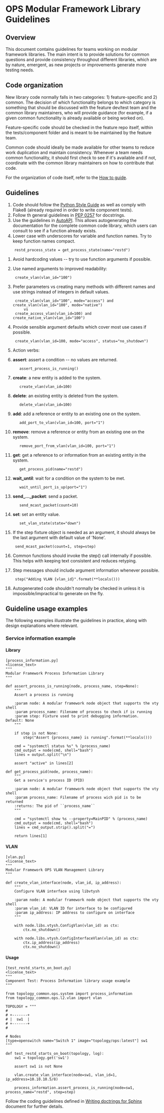 # OPS Modular Framework Library Guidelines

## Overview
This document contains guidelines for teams working on modular framework libraries. The main intent
is to provide solutions for common questions and provide consistency throughout different libraries,
which are by nature, emergent, as new projects or improvements generate more testing needs.

## Code organization
New library code normally falls in two categories: 1) feature-specific and 2) common. The decision
of which functionality belongs to which category is something that should be discussed with the
feature dev/test team and the common library maintainers, who will provide guidance (for example,
if a given common functionality is already available or being worked on).

Feature-specific code should be checked in the feature repo itself, within the tests/component
folder and is meant to be maintained by the feature team.

Common code should ideally be made available for other teams to reduce work duplication and maintain consistency. Whenever a team needs common functionality, it should first check to see if it's
available and if not, coordinate with the common library maintainers on how to contribute that code.

For the organization of code itself, refer to the [How to guide](how_to_guide.md).

## Guidelines
1. Code should follow the [Python Style Guide](https://www.python.org/dev/peps/pep-0008/) as well as
comply with Flake8 (already required in order to write component tests).
  1. Follow th general guidelines in [PEP 0257](https://www.python.org/dev/peps/pep-0257/) for
  docstrings.
  1. Use the guidelines in [AutoAPI](http://autoapi.readthedocs.io/en/latest/#documenting-the-code).
  This allows autogenerating the documentation for the complete common code library, which users can
  consult to see if a function already exists.
1. Lower case with underscores for variable and function names. Try to keep function names compact.
```
    restd_process_state = get_process_state(name="restd")
```
1. Avoid hardcoding values -- try to use function arguments if possible.
1. Use named arguments to improved readability:

        create_vlan(vlan_id="100")

1. Prefer parameters vs creating many methods with different names and use strings instead of
integers in default values.

        create_vlan(vlan_id="100", mode="access") and create_vlan(vlan_id="100", mode="native")
            vs
        create_access_vlan(vlan_id=100) and create_native_vlan(vlan_id="100")

1. Provide sensible argument defaults which cover most use cases if possible.

        create_vlan(vlan_id=100, mode="access", status="no_shutdown")

1. Action verbs:
  1. **assert**: assert a condition -- no values are returned.

            assert_process_is_running()

  1. **create**: a new entity is added to the system.

            create_vlan(vlan_id=100)

  1. **delete**: an existing entity is deleted from the system.

            delete_vlan(vlan_id=100)

  1. **add**: add a reference or entity to an existing one on the system.

            add_port_to_vlan(vlan_id=100, port="1")

  1. **remove**: remove a reference or entity from an existing one on the system.

            remove_port_from_vlan(vlan_id=100, port="1")

  1. **get**: get a reference to or information from an existing entity in the system.

            get_process_pid(name="restd")

  1. **wait_until**: wait for a condition on the system to be met.

            wait_until_port_is_up(port="1")

  1. **send_..._packet**: send a packet.

            send_mcast_packet(count=10)

  1. **set**: set an entity value.

            set_vlan_state(state="down")

1. If the step fixture object is needed as an argument, it should always be the last argument with
default value of 'None'.

        send_mcast_packet(count=1, step=step)

1. Common functions should invoke the step() call internally if possible. This helps with keeping
text consistent and reduces retyping.
1. Step messages should include argument information whenever possible.

        step("Adding VLAN {vlan_id}".format(**locals()))

1. Autogenerated code shouldn't normally be checked in unless it is impossible/impractical to
generate on the fly.

## Guideline usage examples
The following examples illustrate the guidelines in practice, along with design explanations where
relevant.
### Service information example
#### Library
    [process_information.py]
    <license_text>
    """
    Modular Framework Process Information Library
    """

    def assert_process_is_running(node, process_name, step=None):
        """
        Assert a process is running

        :param node: A modular framework node object that supports the vty shell
        :param process_name: Filename of process to check if is running
        :param step: Fixture used to print debugging information.  Default: None
        """

        if step is not None:
            step("Assert {process_name} is running".format(**locals()))

        cmd = "systemctl status %s" % (process_name)
        cmd_output = node(cmd, shell="bash")
        lines = output.split("\n")

        assert "active" in lines[2]

    def get_process_pid(node, process_name):
        """
        Get a service's process ID (PID)

        :param node: A modular framework node object that supports the vty shell
        :param process_name: Filename of process wich pid is to be returned
        :returns: The pid of ``process_name``
        """

        cmd = "systemctl show %s --property=MainPID" % (process_name)
        cmd_output = node(cmd, shell="bash")
        lines = cmd_output.strip().split("=")

        return lines[1]

#### VLAN
    [vlan.py]
    <license_text>
    """
    Modular Framework OPS VLAN Management Library
    """

    def create_vlan_interface(node, vlan_id, ip_address):
        """
        Configure VLAN interface using libvtysh

        :param node: A modular framework node object that supports the vty shell
        :param vlan_id: VLAN ID for interface to be configured
        :param ip_address: IP address to configure on interface
        """

        with node.libs.vtysh.ConfigVlan(vlan_id) as ctx:
            ctx.no_shutdown()

        with node.libs.vtysh.ConfigInterfaceVlan(vlan_id) as ctx:
            ctx.ip_address(ip_address)
            ctx.no_shutdown()

#### Usage
    [test_restd_starts_on_boot.py]
    <license_text>
    """
    Component Test: Process Information library usage example
    """

    from topology_common.ops.system import process_information
    from topology_common.ops.l2.vlan import vlan

    TOPOLOGY = """
    #
    # +-------+
    # |  sw1  |
    # +-------+
    #

    # Nodes
    [type=openswitch name="Switch 1" image="topology/ops:latest"] sw1
    """

    def test_restd_starts_on_boot(topology, log):
        sw1 = topology.get('sw1')

        assert sw1 is not None

        vlan.create_vlan_interface(node=sw1, vlan_id=1, ip_address=10.10.10.5/8)

        process_information.assert_process_is_running(node=sw1, process_name="restd", step=step)

Follow the coding guidelines defined in [Writing doctrings for Sphinx](writing_docstrings.md)
document for further details.
